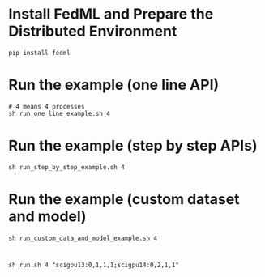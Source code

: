 # Install FedML and Prepare the Distributed Environment
```
pip install fedml
```

# Run the example (one line API)
```
# 4 means 4 processes
sh run_one_line_example.sh 4
```

# Run the example (step by step APIs)
```
sh run_step_by_step_example.sh 4
```

# Run the example (custom dataset and model)
```
sh run_custom_data_and_model_example.sh 4
```

# 
```
sh run.sh 4 "scigpu13:0,1,1,1;scigpu14:0,2,1,1"
```







